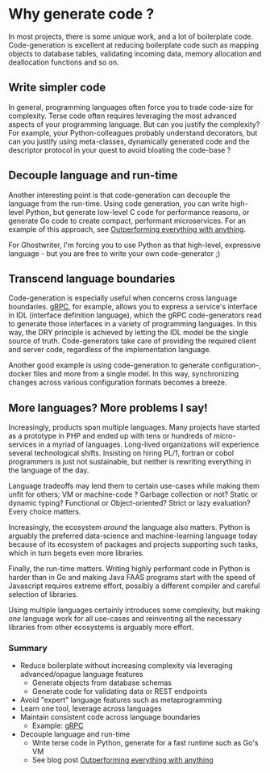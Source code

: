 # Why generate code ?
In most projects, there is some unique work, and a lot of boilerplate code.
Code-generation is excellent at reducing boilerplate code such as mapping objects to database tables, validating incoming data, memory allocation and deallocation functions and so on.

## Write simpler code
In general, programming languages often force you to trade code-size for complexity. Terse code often requires leveraging the most advanced aspects of your programming language. But can you justify the complexity? For example, your Python-colleagues probably understand decorators, but can you justify using meta-classes, dynamically generated code and the descriptor protocol in your quest to avoid bloating the code-base ?

## Decouple language and run-time
Another interesting point is that code-generation can decouple the language from the run-time. Using code generation, you can write high-level Python, but generate low-level C code for performance reasons, or generate Go code to create compact, performant microservices.
For an example of this approach, see [Outperforming everything with anything](https://wordsandbuttons.online/outperforming_everything_with_anything.html).

For Ghostwriter, I'm forcing you to use Python as that high-level, expressive language - but you are free to write your own code-generator ;)

## Transcend language boundaries
Code-generation is especially useful when concerns cross language boundaries. [gRPC](https://grpc.io/), for example, allows you to express a service's interface in IDL (interface definition language), which the gRPC code-generators read to generate those interfaces in a variety of programming languages.
In this way, the DRY principle is achieved by letting the IDL model be the single source of truth. Code-generators take care of providing the required client and server code, regardless of the implementation language.

Another good example is using code-generation to generate configuration-, docker files and more from a single model. In this way, synchronizing changes across various configuration formats becomes a breeze.

## More languages? More problems I say!
Increasingly, products span multiple languages. Many projects have started as a prototype in PHP and ended up with tens or hundreds of micro-services in a myriad of languages. Long-lived organizations will experience several technological shifts. Insisting on hiring PL/1, fortran or cobol programmers is just not sustainable, but neither is rewriting everything in the language of the day.

Language tradeoffs may lend them to certain use-cases while making them unfit for others; VM or machine-code ? Garbage collection or not? Static or dynamic typing? Functional or Object-oriented? Strict or lazy evaluation? Every choice matters.

Increasingly, the ecosystem *around* the language also matters. Python is arguably the preferred data-science and machine-learning language today because of its ecosystem of packages and projects supporting such tasks, which in turn begets even more libraries.

Finally, the run-time matters. Writing highly performant code in Python is harder than in Go and making Java FAAS programs start with the speed of Javascript requires extreme effort, possibly a different compiler and careful selection of libraries.

Using multiple languages certainly introduces some complexity, but making *one* language work for all use-cases and reinventing all the necessary libraries from other ecosystems is arguably more effort.


### Summary
* Reduce boilerplate without increasing complexity via leveraging advanced/opague language features
    * Generate objects from database schemas
    * Generate code for validating data or REST endpoints
* Avoid "expert" language features such as metaprogramming
* Learn one tool, leverage across languages
* Maintain consistent code across language boundaries
    * Example: [gRPC](https://grpc.io/)
* Decouple language and run-time
    * Write terse code in Python, generate for a fast runtime such as Go's VM
    * See blog post [Outperforming everything with anything](https://wordsandbuttons.online/outperforming_everything_with_anything.html)
